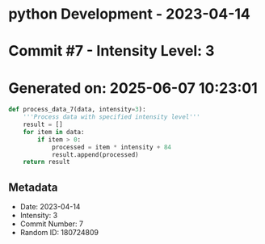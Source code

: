 ﻿# python Development - 2023-04-14
# Commit #7 - Intensity Level: 3
# Generated on: 2025-06-07 10:23:01
```python
def process_data_7(data, intensity=3):
    '''Process data with specified intensity level'''
    result = []
    for item in data:
        if item > 0:
            processed = item * intensity + 84
            result.append(processed)
    return result
```
## Metadata
- Date: 2023-04-14
- Intensity: 3
- Commit Number: 7
- Random ID: 180724809
